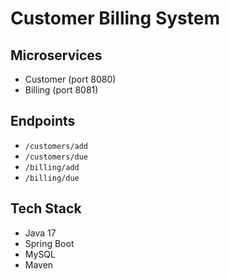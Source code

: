 # Customer Billing System

## Microservices
- Customer (port 8080)
- Billing (port 8081)

## Endpoints
- `/customers/add`
- `/customers/due`
- `/billing/add`
- `/billing/due`

## Tech Stack
- Java 17
- Spring Boot
- MySQL
- Maven
